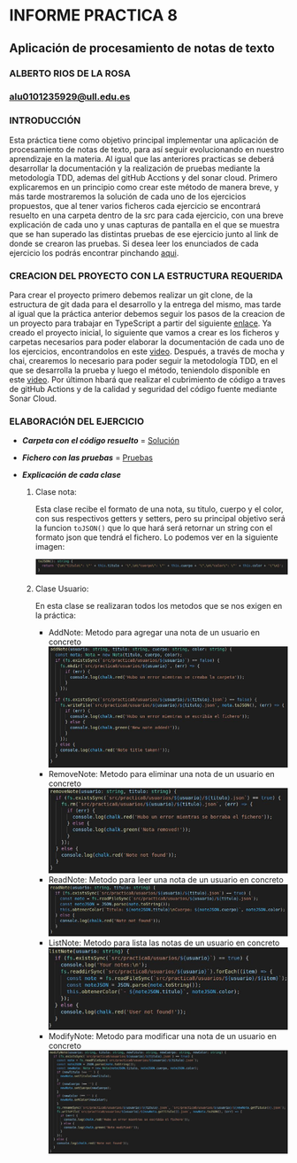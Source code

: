 # INFORME PRACTICA 8
## Aplicación de procesamiento de notas de texto
### ALBERTO RIOS DE LA ROSA
### alu0101235929@ull.edu.es

### INTRODUCCIÓN

Esta práctica tiene como objetivo principal implementar una aplicación de procesamiento de notas de texto, para así seguir evolucionando en nuestro aprendizaje en la materia. Al igual que las anteriores practicas se deberá desarrollar la documentación y la realización de pruebas mediante la metodología TDD, ademas del gitHub Acctions y del sonar cloud. Primero explicaremos en un principio como crear este método de manera breve, y más tarde mostraremos la solución de cada uno de los ejercicios propuestos, que al tener varios ficheros cada ejercicio se encontrará resuelto en una carpeta dentro de la src para cada ejercicio, con una breve explicación de cada uno y unas capturas de pantalla en el que se muestra que se han superado las distintas pruebas de ese ejercicio junto al link de donde se crearon las pruebas. Si desea leer los enunciados de cada ejercicio los podrás encontrar pinchando [aqui](https://ull-esit-inf-dsi-2021.github.io/prct08-filesystem-notes-app/).

### CREACION DEL PROYECTO CON LA ESTRUCTURA REQUERIDA

Para crear el proyecto primero debemos realizar un git clone, de la estructura de git dada para el desarrollo y la entrega del mismo, mas tarde al igual que la práctica anterior debemos seguir los pasos de la creacion de un proyecto para trabajar en TypeScript a partir del siguiente [enlace](https://ull-esit-inf-dsi-2021.github.io/typescript-theory/typescript-project-setup.html). Ya creado el proyecto inicial, lo siguiente que vamos a crear es los ficheros y carpetas necesarios para poder elaborar la documentación de cada uno de los ejercicios, encontrandolos en este [video](https://drive.google.com/file/d/19LLLCuWg7u0TjjKz9q8ZhOXgbrKtPUme/view). Después, a través de mocha y chai, crearemos lo necesario para poder seguir la metodología TDD, en el que se desarrolla la prueba y luego el método, teniendolo disponible en este [video](https://drive.google.com/file/d/1-z1oNOZP70WBDyhaaUijjHvFtqd6eAmJ/view). Por últimon hbará que realizar el cubrimiento de código a traves de gitHub Actions y de la calidad y seguridad del código fuente mediante Sonar Cloud.

### ELABORACIÓN DEL EJERCICIO

 - ___Carpeta con el código resuelto___ = [Solución](https://github.com/ULL-ESIT-INF-DSI-2021/ull-esit-inf-dsi-20-21-prct08-filesystem-notes-app-Espinette/tree/master/src/practica8)
 
 - ___Fichero con las pruebas___ = [Pruebas](https://github.com/ULL-ESIT-INF-DSI-2021/ull-esit-inf-dsi-20-21-prct08-filesystem-notes-app-Espinette/tree/master/tests/practica8)

 - ___Explicación de cada clase___

      1. Clase nota:

         Esta clase recibe el formato de una nota, su titulo, cuerpo y el color, con sus respectivos getters y setters, pero su principal objetivo será la funcion `toJSON()` que lo que hará será retornar un string con el formato json que tendrá el fichero. Lo podemos ver en la siguiente imagen:
         
         ![Ejercicio1Funcion](imagenes/toJSON.JPG)
         
      2. Clase Usuario:

         En esta clase se realizaran todos los metodos que se nos exigen en la práctica:
         
            - AddNote: Metodo para agregar una nota de un usuario en concreto
                     ![Ejercicio1Funcion](imagenes/add.JPG)
            - RemoveNote: Metodo para eliminar una nota de un usuario en concreto
                     ![Ejercicio1Funcion](imagenes/remove.JPG)
            - ReadNote: Metodo para leer una nota de un usuario en concreto
                     ![Ejercicio1Funcion](imagenes/read.JPG)
            - ListNote: Metodo para lista las notas de un usuario en concreto
                     ![Ejercicio1Funcion](imagenes/list.JPG)
            - ModifyNote: Metodo para modificar una nota de un usuario en concreto
                     ![Ejercicio1Funcion](imagenes/modify.JPG)
                 

